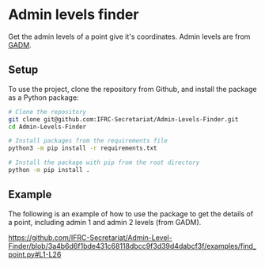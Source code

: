 # Admin levels finder

Get the admin levels of a point give it's coordinates.
Admin levels are from [GADM](https://gadm.org/index.html).


## Setup

To use the project, clone the repository from Github, and install the package as a Python package:

```bash
# Clone the repository
git clone git@github.com:IFRC-Secretariat/Admin-Levels-Finder.git
cd Admin-Levels-Finder

# Install packages from the requirements file
python3 -m pip install -r requirements.txt

# Install the package with pip from the root directory
python -m pip install .
```


## Example

The following is an example of how to use the package to get the details of a point, including admin 1 and admin 2 levels (from GADM).

https://github.com/IFRC-Secretariat/Admin-Level-Finder/blob/3a4b6d6f1bde431c68118dbcc9f3d39d4dabcf3f/examples/find_point.py#L1-L26